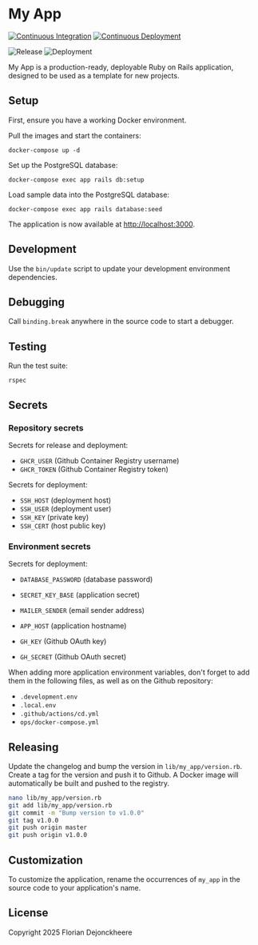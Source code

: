 # My App

[![Continuous Integration](https://github.com/floriandejonckheere/my-app/actions/workflows/ci.yml/badge.svg)](https://github.com/floriandejonckheere/my-app/actions/workflows/ci.yml)
[![Continuous Deployment](https://github.com/floriandejonckheere/my-app/actions/workflows/cd.yml/badge.svg)](https://github.com/floriandejonckheere/my-app/actions/workflows/cd.yml)

![Release](https://img.shields.io/github/v/release/floriandejonckheere/my-app?label=Latest%20release)
![Deployment](https://img.shields.io/github/deployments/floriandejonckheere/my-app/production?label=Deployment)

My App is a production-ready, deployable Ruby on Rails application, designed to be used as a template for new projects.

## Setup

First, ensure you have a working Docker environment.

Pull the images and start the containers:

```
docker-compose up -d
```

Set up the PostgreSQL database:

```
docker-compose exec app rails db:setup
```

Load sample data into the PostgreSQL database:

```
docker-compose exec app rails database:seed
```

The application is now available at [http://localhost:3000](http://localhost:3000).

## Development

Use the `bin/update` script to update your development environment dependencies.

## Debugging

Call `binding.break` anywhere in the source code to start a debugger.

## Testing

Run the test suite:

```
rspec
```

## Secrets

### Repository secrets

Secrets for release and deployment:

- `GHCR_USER` (Github Container Registry username)
- `GHCR_TOKEN` (Github Container Registry token)

Secrets for deployment:

- `SSH_HOST` (deployment host)
- `SSH_USER` (deployment user)
- `SSH_KEY` (private key)
- `SSH_CERT` (host public key)

### Environment secrets

Secrets for deployment:

- `DATABASE_PASSWORD` (database password)
- `SECRET_KEY_BASE` (application secret)

- `MAILER_SENDER` (email sender address)

- `APP_HOST` (application hostname)

- `GH_KEY` (Github OAuth key)
- `GH_SECRET` (Github OAuth secret)

When adding more application environment variables, don't forget to add them in the following files, as well as on the Github repository:
- `.development.env`
- `.local.env`
- `.github/actions/cd.yml`
- `ops/docker-compose.yml`

## Releasing

Update the changelog and bump the version in `lib/my_app/version.rb`.
Create a tag for the version and push it to Github.
A Docker image will automatically be built and pushed to the registry.

```sh
nano lib/my_app/version.rb
git add lib/my_app/version.rb
git commit -m "Bump version to v1.0.0"
git tag v1.0.0
git push origin master
git push origin v1.0.0
```

## Customization

To customize the application, rename the occurrences of `my_app` in the source code to your application's name.

## License

Copyright 2025 Florian Dejonckheere
